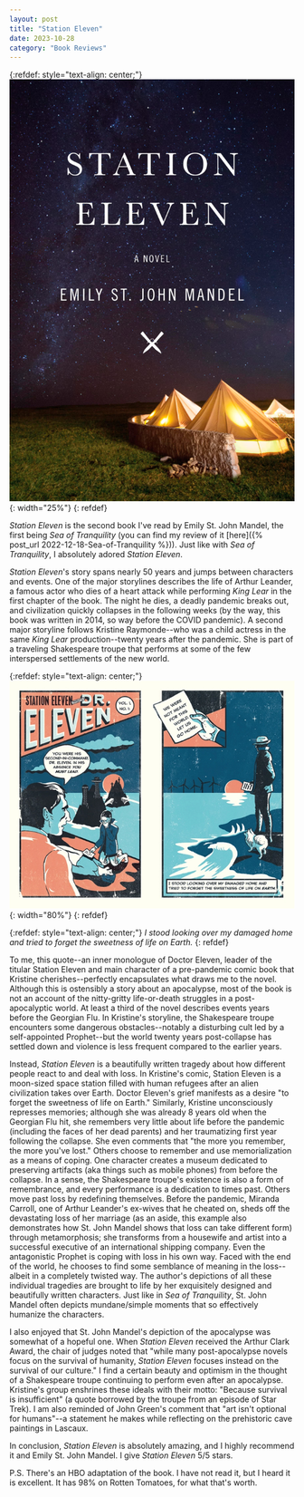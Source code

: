 ```yaml
---
layout: post
title: "Station Eleven"
date: 2023-10-28
category: "Book Reviews"
---
```



{:refdef: style="text-align: center;"}
![station eleven cover](/images/blog/station_eleven_cover.jpeg){: width="25%"}
{: refdef} 

*Station Eleven* is the second book I've read by Emily St. John Mandel, the first being *Sea of Tranquility* (you can find my review of it [here]({% post_url 2022-12-18-Sea-of-Tranquility %})). Just like with *Sea of Tranquility*, I absolutely adored *Station Eleven*.

*Station Eleven*'s story spans nearly 50 years and jumps between characters and events. One of the major storylines describes the life of Arthur Leander, a famous actor who dies of a heart attack while performing *King Lear* in the first chapter of the book. The night he dies, a deadly pandemic breaks out, and civilization quickly collapses in the following weeks (by the way, this book was written in 2014, so way before the COVID pandemic). A second major storyline follows Kristine Raymonde--who was a child actress in the same *King Lear* production--twenty years after the pandemic. She is part of a traveling Shakespeare troupe that performs at some of the few interspersed settlements of the new world.

{:refdef: style="text-align: center;"}
![station eleven comic](/images/blog/station_eleven_comic.jpeg){: width="80%"}
{: refdef} 

{:refdef: style="text-align: center;"}
*I stood looking over my damaged home and tried to forget the sweetness of life on Earth.*
{: refdef}
    
To me, this quote--an inner monologue of Doctor Eleven, leader of the titular Station Eleven and main character of a pre-pandemic comic book that Kristine cherishes--perfectly encapsulates what draws me to the novel. Although this is ostensibly a story about an apocalypse, most of the book is not an account of the nitty-gritty life-or-death struggles in a post-apocalyptic world. At least a third of the novel describes events years before the Georgian Flu. In Kristine's storyline, the Shakespeare troupe encounters some dangerous obstacles--notably a disturbing cult led by a self-appointed Prophet--but the world twenty years post-collapse has settled down and violence is less frequent compared to the earlier years. 

Instead, *Station Eleven* is a beautifully written tragedy about how different people react to and deal with loss. In Kristine's comic, Station Eleven is a moon-sized space station filled with human refugees after an alien civilization takes over Earth. Doctor Eleven's grief manifests as a desire "to forget the sweetness of life on Earth." Similarly, Kristine unconsciously represses memories; although she was already 8 years old when the Georgian Flu hit, she remembers very little about life before the pandemic (including the faces of her dead parents) and her traumatizing first year following the collapse. She even comments that "the more you remember, the more you've lost." Others choose to remember and use memorialization as a means of coping. One character creates a museum dedicated to preserving artifacts (aka things such as mobile phones) from before the collapse. In a sense, the Shakespeare troupe's existence is also a form of remembrance, and every performance is a dedication to times past. Others move past loss by redefining themselves. Before the pandemic, Miranda Carroll, one of Arthur Leander's ex-wives that he cheated on, sheds off the devastating loss of her marriage (as an aside, this example also demonstrates how St. John Mandel shows that loss can take different form) through metamorphosis; she transforms from a housewife and artist into a successful executive of an international shipping company. Even the antagonistic Prophet is coping with loss in his own way. Faced with the end of the world, he chooses to find some semblance of meaning in the loss--albeit in a completely twisted way. The author's depictions of all these individual tragedies are brought to life by her exquisitely designed and beautifully written characters. Just like in *Sea of Tranquility*, St. John Mandel often depicts mundane/simple moments that so effectively humanize the characters. 

I also enjoyed that St. John Mandel's depiction of the apocalypse was somewhat of a hopeful one. When *Station Eleven* received the Arthur Clark Award, the chair of judges noted that "while many post-apocalypse novels focus on the survival of humanity, *Station Eleven* focuses instead on the survival of our culture." I find a certain beauty and optimism in the thought of a Shakespeare troupe continuing to perform even after an apocalypse. Kristine's group enshrines these ideals with their motto: "Because survival is insufficient" (a quote borrowed by the troupe from an episode of Star Trek). I am also reminded of John Green's comment that "art isn't optional for humans"--a statement he makes while reflecting on the prehistoric cave paintings in Lascaux. 

In conclusion, *Station Eleven* is absolutely amazing, and I highly recommend it and Emily St. John Mandel. I give *Station Eleven* 5/5 stars. 

P.S. There's an HBO adaptation of the book. I have not read it, but I heard it is excellent. It has 98% on Rotten Tomatoes, for what that's worth.


